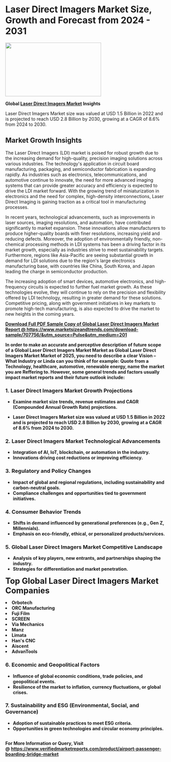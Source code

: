 <H1>Laser Direct Imagers Market Size, Growth and Forecast from 2024 - 2031</H1><img class="aligncenter size-medium wp-image-584254" src="https://thirdeyenews.in/wp-content/uploads/2024/09/Global-Market-Research-300x168.jpeg" alt="" width="300" height="168" /><p><strong>Global&nbsp;<a href="https://www.marketsizeandtrends.com/download-sample/707756/&amp;utm_source=Pulse&amp;utm_medium=201">Laser Direct Imagers Market</a> Insights</strong></p><p>Laser Direct Imagers Market size was valued at USD 1.5 Billion in 2022 and is projected to reach USD 2.8 Billion by 2030, growing at a CAGR of 8.6% from 2024 to 2030.</p><p><h2>Market Growth Insights</h2> <p>The Laser Direct Imagers (LDI) market is poised for robust growth due to the increasing demand for high-quality, precision imaging solutions across various industries. The technology's application in circuit board manufacturing, packaging, and semiconductor fabrication is expanding rapidly. As industries such as electronics, telecommunications, and automotive continue to innovate, the need for more advanced imaging systems that can provide greater accuracy and efficiency is expected to drive the LDI market forward. With the growing trend of miniaturization in electronics and the need for complex, high-density interconnections, Laser Direct Imaging is gaining traction as a critical tool in manufacturing processes.</p> <p><strong><a href="#"></a></strong></p> <p>In recent years, technological advancements, such as improvements in laser sources, imaging resolutions, and automation, have contributed significantly to market expansion. These innovations allow manufacturers to produce higher-quality boards with finer resolutions, increasing yield and reducing defects. Moreover, the adoption of environmentally friendly, non-chemical processing methods in LDI systems has been a driving factor in its market growth, especially as industries strive to meet sustainability targets. Furthermore, regions like Asia-Pacific are seeing substantial growth in demand for LDI solutions due to the region's large electronics manufacturing base, with countries like China, South Korea, and Japan leading the charge in semiconductor production.</p> <p>The increasing adoption of smart devices, automotive electronics, and high-frequency circuits is expected to further fuel market growth. As these technologies evolve, they will continue to rely on the precision and flexibility offered by LDI technology, resulting in greater demand for these solutions. Competitive pricing, along with government initiatives in key markets to promote high-tech manufacturing, is also expected to drive the market to new heights in the coming years.</p> <p><strong><a href="#"></p><p><span class=""><strong>Download Full PDF Sample Copy of Global Laser Direct Imagers Market Report</strong> @ <a href="https://www.marketsizeandtrends.com/download-sample/707756/&amp;utm_source=Pulse&amp;utm_medium=201" target="_blank">https://www.marketsizeandtrends.com/download-sample/707756/&amp;utm_source=Pulse&amp;utm_medium=201</a></span></p><p>In order to make an accurate and perceptive description of future scope of a Global&nbsp;Laser Direct Imagers Market Market as Global&nbsp;Laser Direct Imagers Market Market of 2025, you need to describe a clear Vision &ndash; What Industry or Linda can you think of for example: Quote from a Technology, healthcare, automotive, renewable energy, name the market you are Reffering to. However, some general trends and factors usually impact market reports and their future outlook include:</p><h3>1.&nbsp;<strong>Laser Direct Imagers Market Growth Projections</strong></h3><ul><li>Examine market size trends, revenue estimates and CAGR (Compounded Annual Growth Rate) projections.</li><li><p>Laser Direct Imagers Market size was valued at USD 1.5 Billion in 2022 and is projected to reach USD 2.8 Billion by 2030, growing at a CAGR of 8.6% from 2024 to 2030.</p></li></ul><h3>2.&nbsp;<strong>Laser Direct Imagers Market Technological Advancements</strong></h3><ul><li>Integration of AI, IoT, blockchain, or automation in the industry.</li><li>Innovations driving cost reductions or improving efficiency.</li></ul><h3>3.&nbsp;<strong>Regulatory and Policy Changes</strong></h3><ul><li>Impact of global and regional regulations, including sustainability and carbon-neutral goals.</li><li>Compliance challenges and opportunities tied to government initiatives.</li></ul><h3>4.&nbsp;<strong>Consumer Behavior Trends</strong></h3><ul><li>Shifts in demand influenced by generational preferences (e.g., Gen Z, Millennials).</li><li>Emphasis on eco-friendly, ethical, or personalized products/services.</li></ul><h3>5.&nbsp;<strong>Global Laser Direct Imagers Market Competitive Landscape</strong></h3><ul><li>Analysis of key players, new entrants, and partnerships shaping the industry.</li><li>Strategies for differentiation and market penetration.</li></ul><p data-pm-slice="1 1 []"><span style="color: inherit; font-family: inherit; font-size: 25px;">Top Global Laser Direct Imagers Market Companies</span></p><div class="" data-test-id=""><p><li>Orbotech</li><li> ORC Manufacturing</li><li> Fuji Film</li><li> SCREEN</li><li> Via Mechanics</li><li> Manz</li><li> Limata</li><li> Han's CNC</li><li> Aiscent</li><li> AdvanTools</li></p></div><h3>6.&nbsp;<strong>Economic and Geopolitical Factors</strong></h3><ul><li>Influence of global economic conditions, trade policies, and geopolitical events.</li><li>Resilience of the market to inflation, currency fluctuations, or global crises.</li></ul><h3>7.&nbsp;<strong>Sustainability and ESG (Environmental, Social, and Governance)</strong></h3><ul><li>Adoption of sustainable practices to meet ESG criteria.</li><li>Opportunities in green technologies and circular economy principles.</li></ul><h2><strong style="font-size: 14px;">For More Information or Query, Visit @&nbsp;</strong><a style="background-color: #ffffff; font-size: 14px;" href="https://www.marketsizeandtrends.com/report/laser-direct-imagers-market/" target="_blank">https://www.verifiedmarketreports.com/product/airport-passenger-boarding-bridge-market</a></h2>
